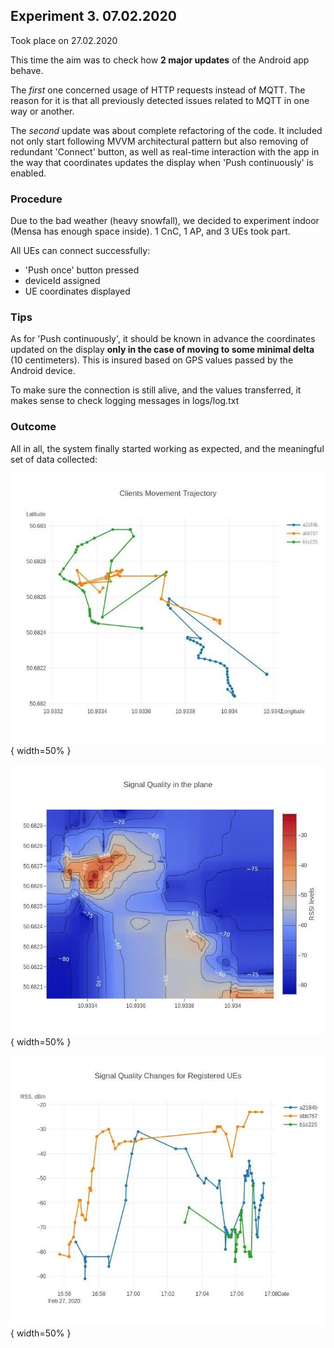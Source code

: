 ## Experiment 3. 07.02.2020 

Took place on 27.02.2020

This time the aim was to check how **2 major updates** of the Android app behave.

The *first* one concerned usage of HTTP requests instead of MQTT. The reason for it is that all previously detected issues related to MQTT in one way or another.

The *second* update was about complete refactoring of the code. It included not only start following MVVM architectural pattern but also removing of redundant 'Connect' button, as well as real-time interaction with the app in the way that coordinates updates the display when 'Push continuously' is enabled.

### Procedure

Due to the bad weather (heavy snowfall), we decided to experiment indoor (Mensa has enough space inside). 1 CnC, 1 AP, and 3 UEs took part.

All UEs can connect successfully:

- 'Push once' button pressed
- deviceId assigned
- UE coordinates displayed

### Tips

As for 'Push continuously', it should be known in advance the coordinates updated on the display **only in the case of moving to some minimal delta** (10 centimeters). This is insured based on GPS values passed by the Android device.

To make sure the connection is still alive, and the values transferred, it makes sense to check logging messages in logs/log.txt

### Outcome

All in all, the system finally started working as expected, and the meaningful set of data collected:

![Movement trajectory of connected phones](images/experiment_3_1.jpg){ width=50% }

![Signal quality map](images/experiment_3_2.jpg){ width=50% }

![Signal quality changes](images/experiment_3_3.jpg){ width=50% }
